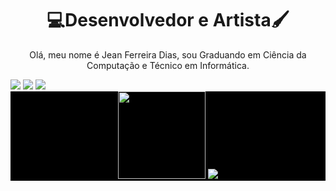 <div align="center"><h1>💻Desenvolvedor e Artista🖌️</h1></div>
<p align="center">Olá, meu nome é Jean Ferreira Dias, sou Graduando em Ciência da Computação e Técnico em Informática.</p>

<!-- Redes Sociais -->
<div style="display: inline-block;" align="center"> 
  <a href="mailto:diasjeanferreira@gmail.com"><img src="https://img.shields.io/badge/-Gmail-%23333?style=for-the-badge&logo=gmail&logoColor=white" target="_blank"></a>
  <a href="www.linkedin.com/in/jean-ferreira-dias" target="_blank"><img src="https://img.shields.io/badge/-LinkedIn-%230077B5?style=for-the-badge&logo=linkedin&logoColor=white" target="_blank"></a> 
  <a href="https://www.instagram.com/jean_ferreira_dias/" target="_blank"><img src="https://img.shields.io/badge/-Instagram-%23E4405F?style=for-the-badge&logo=instagram&logoColor=white" target="_blank"></a>
</div>
<br>

<!-- Estatísticas do GitHub -->
<div style="display: block; background-color: black" align="center">
 <!--<img src="https://github-readme-streak-stats.herokuapp.com/?user=JeanFD&theme=dark&hide_border=true" alt="JeanFD"/>
 <img src="https://github-readme-stats.vercel.app/api?username=JeanFD&show_icons=true&hide_border=true&count_private=true&theme=dark"/> -->
 <img src="https://github.com/JeanFD/JeanFD/blob/main/829afba7de253e927c9c56bd58c4ba3d.gif" width="140">
 <img src="https://github-readme-stats.vercel.app/api/top-langs/?username=JeanFD&&langs_count=12&count_private=true&layout=compact&hide=Jupyter%20Notebook&theme=midnight-purple&hide_border=true"/>
</div>

<!--
<img src="https://github-readme-stats.vercel.app/api/pin/?username=JeanFD&repo=Monitoramento_Qualidade_de_Agua&&langs_count=12&count_private=true&layout=compact&hide=Jupyter%20Notebook&theme=midnight-purple&hide_border=true&bg_color:000000">
